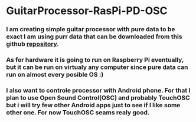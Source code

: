 # GuitarProcessor-RasPi-PD-OSC

### I am creating simple guitar processor with pure data to be exact I am using purr data that can be downloaded from this github [repository](https://github.com/agraef/purr-data/releases).
### As for hardware it is going to run on Raspberry Pi eventually, but it can be run on virtualy any computer since pure data can run on almost every posible OS :) 
### I also want to controle processor with Android phone. For that I plan to use Open Sound Control(OSC) and probably TouchOSC but i will try few other Android apps just to see if I like some other one. For now TouchOSC seams realy good.
